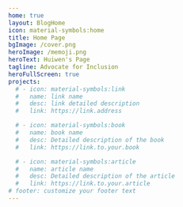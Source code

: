 ```yaml
---
home: true
layout: BlogHome
icon: material-symbols:home
title: Home Page
bgImage: /cover.png
heroImage: /memoji.png
heroText: Huiwen's Page
tagline: Advocate for Inclusion
heroFullScreen: true
projects:
  # - icon: material-symbols:link
  #   name: link name
  #   desc: link detailed description
  #   link: https://link.address

  # - icon: material-symbols:book
  #   name: book name
  #   desc: Detailed description of the book
  #   link: https://link.to.your.book

  # - icon: material-symbols:article
  #   name: article name
  #   desc: Detailed description of the article
  #   link: https://link.to.your.article
# footer: customize your footer text
---
```

